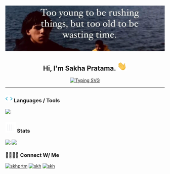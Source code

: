 ![sakha Banner](img/new.png)

<h2 align="center">
  Hi, I'm Sakha Pratama. 
  <img src="/img/hvRJCLFzcasrR4ia7z.webp" alt="Waving Hand" width="30" />
</h2>
<p align="center">
  <a href="https://git.io/typing-svg">
    <img src="https://readme-typing-svg.demolab.com?font=Fira+Code&size=15&pause=1000&color=00CEF7&center=true&vCenter=true&random=true&width=300&height=20&lines=Computer+Science+Student.;Lived+it.+Loved+it.;Currently+learning+Python!" alt="Typing SVG" />
  </a>
</p>
<hr>

### <img src="/img/QssGEmpkyEOhBCb7e1.webp" width ="23"> Languages / Tools

![](https://skillicons.dev/icons?i=python,git,html,css,bootstrap&theme=dark)

### <img src="/img/iY8CRBdQXODJSCERIr.webp" width="33"> Stats

<a href="https://github.com/anuraghazra/github-readme-stats">
  <img height=200 align="center" src="https://github-readme-stats.vercel.app/api?username=searchforsakh&theme=transparent&title_color=00CEF7&rank_icon=github&show_icons=true" />
</a>
<a href="https://github.com/anuraghazra/convoychat">
  <img height=200 align="center" src="https://github-readme-stats.vercel.app/api/top-langs?username=searchforsakh&layout=compact&langs_count=8&theme=transparent&title_color=00CEF7&card_width=320" />
</a>

### 🫱🏻‍🫲🏻 Connect W/ Me

[![skhprtm](https://img.shields.io/badge/Instagram-d62976.svg?style=for-the-badge&logo=Instagram&logoColor=white)](https://www.instagram.com/skhprtm/) [![skh](https://img.shields.io/badge/Spotify-1ED760?&style=for-the-badge&logo=spotify&logoColor=black)](https://open.spotify.com/user/plunnbksgdw3qh7ogoedxq6jn) [![skh](https://img.shields.io/badge/Tiktok-000000?&style=for-the-badge&logo=tiktok&logoColor=white)](https://www.tiktok.com/@sxzazxs)
